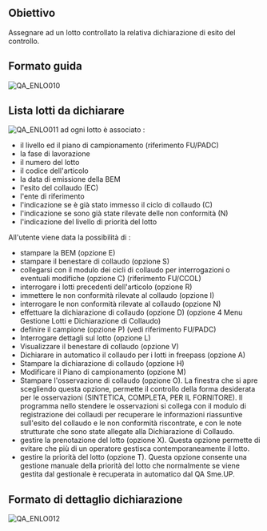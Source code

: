 ## Obiettivo
Assegnare ad un lotto controllato la relativa dichiarazione di esito del controllo.

## Formato guida
![QA_ENLO010](http://localhost:3000/immagini/MBDOC_OGG-P_CQBC10/QA_ENLO010.png)
## Lista lotti da dichiarare
![QA_ENLO011](http://localhost:3000/immagini/MBDOC_OGG-P_CQBC10/QA_ENLO011.png)
ad ogni lotto è associato : 
 * il livello ed il  piano di campionamento (riferimento FU/PADC)
 * la fase di lavorazione
 * il numero del lotto
 * il codice dell'articolo
 * la data di emissione della BEM
 * l'esito del collaudo (EC)
 * l'ente di riferimento
 * l'indicazione se è già stato immesso il ciclo di collaudo (C)
 * l'indicazione se sono già state rilevate delle non conformità (N)
 * l'indicazione del livello di priorità del lotto

All'utente viene data la possibilità di : 
 * stampare la BEM (opzione E)
 * stampare il benestare di collaudo (opzione S)
 * collegarsi con il modulo dei cicli di collaudo per interrogazioni o eventuali modifiche (opzione C) (riferimento FU/CCOL)
 * interrogare i lotti precedenti dell'articolo (opzione R)
 * immettere le non conformità rilevate al collaudo (opzione I)
 * interrogare le non conformità rilevate al collaudo (opzione N)
 * effettuare la dichiarazione di collaudo (opzione D) (opzione 4 Menu Gestione Lotti e Dichiarazione di Collaudo)
 * definire il campione (opzione P) (vedi riferimento FU/PADC)
 * Interrogare dettagli sul lotto (opzione L)
 * Visualizzare il benestare di collaudo (opzione V)
 * Dichiarare in automatico il collaudo per i lotti in freepass (opzione A)
 * Stampare la dichiarazione di collaudo (opzione H)
 * Modificare il Piano di campionamento (opzione M)
 * Stampare l'osservazione di collaudo (opzione O). La finestra che si apre scegliendo questa opzione, permette il controllo della forma desiderata per le osservazioni (SINTETICA, COMPLETA, PER IL FORNITORE). Il programma nello stendere le  osservazioni si collega con il modulo di registrazione dei collaudi per recuperare le informazioni riassuntive sull'esito del collaudo e le non conformità riscontrate, e con le note strutturate che sono state allegate alla Dichiarazione di Collaudo.
 * gestire la prenotazione del lotto (opzione X). Questa opzione permette di evitare che più di un operatore gestisca contemporaneamente il lotto.
 * gestire la priorità del lotto (opzione T). Questa opzione consente una gestione manuale della priorità del lotto che normalmente se viene gestita dal gestionale è recuperata in automatico dal QA Sme.UP.

## Formato di dettaglio dichiarazione
![QA_ENLO012](http://localhost:3000/immagini/MBDOC_OGG-P_CQBC10/QA_ENLO012.png)